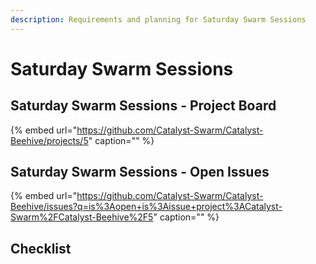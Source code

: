 ```yaml
---
description: Requirements and planning for Saturday Swarm Sessions
---
```


# Saturday Swarm Sessions

## Saturday Swarm Sessions - Project Board

{% embed url="https://github.com/Catalyst-Swarm/Catalyst-Beehive/projects/5" caption="" %}

## Saturday Swarm Sessions - Open Issues

{% embed url="https://github.com/Catalyst-Swarm/Catalyst-Beehive/issues?q=is%3Aopen+is%3Aissue+project%3ACatalyst-Swarm%2FCatalyst-Beehive%2F5" caption="" %}

## Checklist

